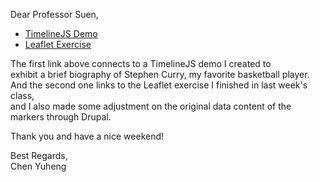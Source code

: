 Dear Professor Suen,<br> 
- [TimelineJS Demo](http://dev-edward-chen.pantheonsite.io/TimelineJS3-master/compiled/examples/Stephen_Curry.php)
- [Leaflet Exercise](http://dev-edward-chen.pantheonsite.io/Class%20Exercise2/index.html)

The first link above connects to a TimelineJS demo I created to<br> exhibit a brief biography of Stephen Curry, my favorite basketball player.<br>
And the second one links to the Leaflet exercise I finished in last week's class,<br> and I also made some adjustment on the original data content of the markers through Drupal.<br> 

Thank you and have a nice weekend!

Best Regards,<br>
Chen Yuheng

